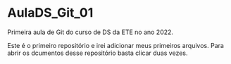 # AulaDS_Git_01
Primeira aula de Git do curso de DS da ETE no ano 2022.

Este é o primeiro repositório e irei adicionar meus primeiros arquivos.
Para abrir os dcumentos desse repositório basta clicar duas vezes.
